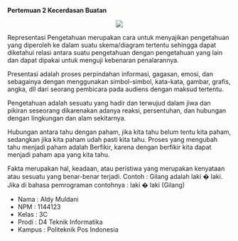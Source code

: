 **Pertemuan 2 Kecerdasan Buatan**
<p align="center">
  	<img src="/img/tugas2.png">
</p>

Representasi Pengetahuan merupakan cara untuk menyajikan pengetahuan yang diperoleh ke dalam suatu skema/diagram tertentu sehingga dapat diketahui relasi antara suatu pengetahuan dengan pengetahuan yang lain dan dapat dipakai untuk menguji kebenaran penalarannya.

Presentasi adalah proses perpindahan informasi, gagasan, emosi, dan sebagainya dengan menggunakan simbol-simbol, kata-kata, gambar, grafis, angka, dll dari seorang pembicara pada audiens dengan maksud tertentu.

Pengetahuan adalah sesuatu yang hadir dan terwujud dalam jiwa dan pikiran seseorang dikarenakan adanya reaksi, persentuhan, dan hubungan dengan lingkungan dan alam sekitarnya.

Hubungan antara tahu dengan paham, jika kita tahu belum tentu kita paham, sedangkan jika kita paham udah pasti kita tahu. Proses yang mengubah tahu menjadi paham adalah Berfikir, karena dengan berfikir kita dapat menjadi paham apa yang kita tahu.

Fakta merupakan hal, keadaan, atau peristiwa yang merupakan kenyataan atau sesuatu yang benar-benar terjadi. Contoh : Gilang adalah laki � laki. Jika di bahasa pemrograman contohnya : laki � laki (Gilang)


* Nama : Aldy Muldani
* NPM : 1144123
* Kelas : 3C
* Prodi : D4 Teknik Informatika
* Kampus : Politeknik Pos Indonesia
